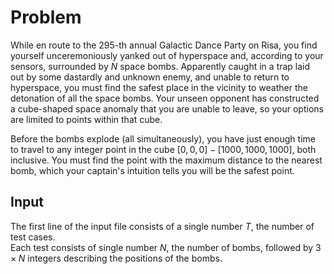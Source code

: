 # Problem

While en route to the 295-th annual Galactic Dance Party on Risa, you find yourself unceremoniously yanked out of hyperspace and, according to your sensors, surrounded by $N$ space bombs. Apparently caught in a trap laid out by some dastardly and unknown enemy, and unable to return to hyperspace, you must find the safest place in the vicinity to weather the detonation of all the space bombs. Your unseen opponent has constructed a cube-shaped space anomaly that you are unable to leave, so your options are limited to points within that cube.

Before the bombs explode (all simultaneously), you have just enough time to travel to any integer point in the cube $[0, 0, 0]-[1000, 1000, 1000]$, both inclusive. You must find the point with the maximum distance to the nearest bomb, which your captain's intuition tells you will be the safest point.

## Input

The first line of the input file consists of a single number $T$, the number of test cases.  
Each test consists of single number $N$, the number of bombs, followed by $3 \times N$ integers describing the positions of the bombs.
